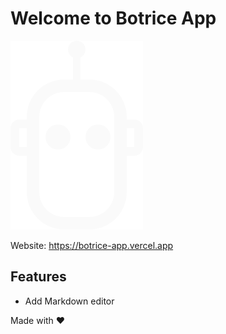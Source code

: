 # Welcome to Botrice App

![image](./public/BobIcon.svg)

Website:
https://botrice-app.vercel.app

## Features

- Add Markdown editor




Made with ♥️
